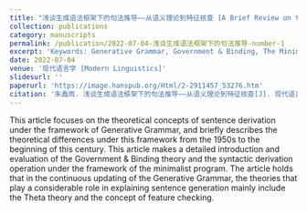 ```yaml
---
title: "浅谈生成语法框架下的句法推导——从语义理论到特征核查 [A Brief Review on the Derivational Differences under Different Periods of Generative Grammar——from Theta Theory to Feature Checking]"
collection: publications
category: manuscripts
permalink: /publication/2022-07-04-浅谈生成语法框架下的句法推导-number-1
excerpt: 'Keywords: Generative Grammar, Government & Binding, The Minimalist Program, Syntactic Derivation'
date: 2022-07-04
venue: '现代语言学 [Modern Linguistics]'
slidesurl: ''
paperurl: 'https://image.hanspub.org/Html/2-2911457_53276.htm'
citation: '朱鑫雨. 浅谈生成语法框架下的句法推导——从语义理论到特征核查[J]. 现代语言学, 2022, 10(7): 1418-1422. https://doi.org/10.12677/ML.2022.107189'
---
```


This article focuses on the theoretical concepts of sentence derivation under the framework of Generative Grammar, and briefly describes the theoretical differences under this framework from the 1950s to the beginning of this century. This article makes a detailed introduction and evaluation of the Government & Binding theory and the syntactic derivation operation under the framework of the minimalist program. The article holds that in the continuous updating of the Generative Grammar, the theories that play a considerable role in explaining sentence generation mainly include the Theta theory and the concept of feature checking.
